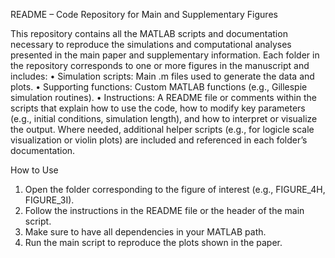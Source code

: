 README – Code Repository for Main and Supplementary Figures

This repository contains all the MATLAB scripts and documentation necessary to reproduce the simulations and computational analyses presented in the main paper and supplementary information.
Each folder in the repository corresponds to one or more figures in the manuscript and includes:
•	Simulation scripts: Main .m files used to generate the data and plots.
•	Supporting functions: Custom MATLAB functions (e.g., Gillespie simulation routines).
•	Instructions: A README file or comments within the scripts that explain how to use the code, how to modify key parameters (e.g., initial conditions, simulation length), and how to interpret or visualize the output.
Where needed, additional helper scripts (e.g., for logicle scale visualization or violin plots) are included and referenced in each folder’s documentation.

How to Use
1.	Open the folder corresponding to the figure of interest (e.g., FIGURE_4H, FIGURE_3I).
2.	Follow the instructions in the README file or the header of the main script.
3.	Make sure to have all dependencies in your MATLAB path.
4.	Run the main script to reproduce the plots shown in the paper.
